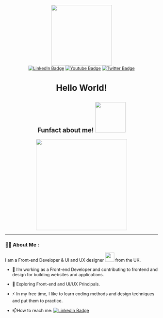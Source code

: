 <div id="header" align="center">
  <img src="https://media.giphy.com/media/2IudUHdI075HL02Pkk/giphy.gif" width="200"/>
  <div id="badges">
    <a href="https://www.linkedin.com/in/tj-collado-0b3ba8207/"><img src="https://img.shields.io/badge/LinkedIn-blue?style=for-the-badge&logo=linkedin&logoColor=white" alt="LinkedIn Badge"/></a>
    <a href=""><img src="https://img.shields.io/badge/YouTube-red?style=for-the-badge&logo=youtube&logoColor=white" alt="Youtube Badge"/></a>
    <a href=""><img src="https://img.shields.io/badge/Twitter-blue?style=for-the-badge&logo=twitter&logoColor=white" alt="Twitter Badge"/></a>
   </div>
    <img src="https://komarev.com/ghpvc/?username=A-Vibe-Called-Web&style=flat-square&color=blue" alt=""/>
    <h1>
      Hello World!
    </h1>
    <h2>Funfact about me!
        <img src="https://media.giphy.com/media/CuuSHzuc0O166MRfjt/giphy.gif" width="100px"/>
     </h2>
</div>
<div align="center">
  <img src="https://media.giphy.com/media/v1.Y2lkPTc5MGI3NjExNDE3NjFkY2E0NWI2YWI0OTkyN2M0ZDkyZTZmZWVlNzAwMjZmZGQ0ZiZjdD1n/qCclcuNYBth4sNUMZW/giphy.gif" width="300" height="300"/>
</div>

---

### :technologist: About Me :

I am a Front-end Developer & UI and UX designer  <img src="https://media.giphy.com/media/vqxviVfqGAa14SgeiC/giphy.gif" width="30"> from the UK.
- :telescope: I’m working as a Front-end Developer and contributing to frontend and design for building websites and applications.

- :seedling: Exploring Front-end and UI/UX Principals.

- :zap: In my free time, I like to learn coding methods and design techniques and put them to practice. 

- :mailbox:How to reach me: [![Linkedin Badge](https://img.shields.io/badge/-Timothy-blue?style=flat&logo=Linkedin&logoColor=white)](https://www.linkedin.com/in/tj-collado-0b3ba8207/)







<!--
**A-Vibe-Called-Web/A-Vibe-Called-Web** is a ✨ _special_ ✨ repository because its `README.md` (this file) appears on your GitHub profile.

Here are some ideas to get you started:

- 🔭 I’m currently working on ...
- 🌱 I’m currently learning ...
- 👯 I’m looking to collaborate on ...
- 🤔 I’m looking for help with ...
- 💬 Ask me about ...
- 📫 How to reach me: ...
- 😄 Pronouns: ...
- ⚡ Fun fact: ...
-->
